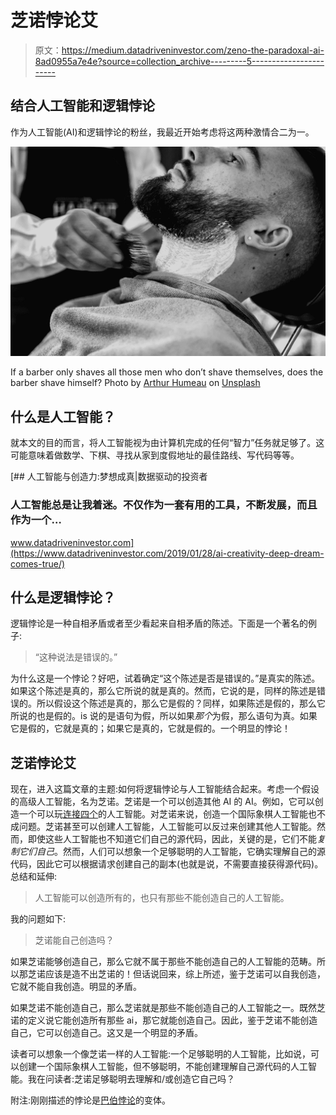 # 芝诺悖论艾

> 原文：<https://medium.datadriveninvestor.com/zeno-the-paradoxal-ai-8ad0955a7e4e?source=collection_archive---------5----------------------->

## 结合人工智能和逻辑悖论

作为人工智能(AI)和逻辑悖论的粉丝，我最近开始考虑将这两种激情合二为一。

![](img/ddbfcdeff17406be3682eb596b9cff5f.png)

If a barber only shaves all those men who don’t shave themselves, does the barber shave himself? Photo by [Arthur Humeau](https://unsplash.com/@_aaarthy?utm_source=unsplash&utm_medium=referral&utm_content=creditCopyText) on [Unsplash](https://unsplash.com/s/photos/barber?utm_source=unsplash&utm_medium=referral&utm_content=creditCopyText)

## 什么是人工智能？

就本文的目的而言，将人工智能视为由计算机完成的任何“智力”任务就足够了。这可能意味着做数学、下棋、寻找从家到度假地址的最佳路线、写代码等等。

[](https://www.datadriveninvestor.com/2019/01/28/ai-creativity-deep-dream-comes-true/) [## 人工智能与创造力:梦想成真|数据驱动的投资者

### 人工智能总是让我着迷。不仅作为一套有用的工具，不断发展，而且作为一个…

www.datadriveninvestor.com](https://www.datadriveninvestor.com/2019/01/28/ai-creativity-deep-dream-comes-true/) 

## 什么是逻辑悖论？

逻辑悖论是一种自相矛盾或者至少看起来自相矛盾的陈述。下面是一个著名的例子:

> “这种说法是错误的。”

为什么这是一个悖论？好吧，试着确定“这个陈述是否是错误的。”是真实的陈述。如果这个陈述是真的，那么它所说的就是真的。然而，它说的是，同样的陈述是错误的。所以假设这个陈述是真的，那么它是假的？同样，如果陈述是假的，那么它所说的也是假的。is 说的是语句为假，所以如果*那个*为假，那么语句为真。如果它是假的，它就是真的；如果它是真的，它就是假的。一个明显的悖论！

## 芝诺悖论艾

现在，进入这篇文章的主题:如何将逻辑悖论与人工智能结合起来。考虑一个假设的高级人工智能，名为芝诺。芝诺是一个可以创造其他 AI 的 AI。例如，它可以创造一个可以玩[连接四个](https://en.wikipedia.org/wiki/Connect_Four)的人工智能。对芝诺来说，创造一个国际象棋人工智能也不成问题。芝诺甚至可以创建人工智能，人工智能可以反过来创建其他人工智能。然而，即使这些人工智能也不知道它们自己的源代码，因此，关键的是，它们不能*复制它们自己*。然而，人们可以想象一个足够聪明的人工智能，它确实理解自己的源代码，因此它可以根据请求创建自己的副本(也就是说，不需要直接获得源代码)。总结和延伸:

> 人工智能可以创造所有的，也只有那些不能创造自己的人工智能。

我的问题如下:

> 芝诺能自己创造吗？

如果芝诺能够创造自己，那么它就不属于那些不能创造自己的人工智能的范畴。所以那芝诺应该是造不出芝诺的！但话说回来，综上所述，鉴于芝诺可以自我创造，它就不能自我创造。明显的矛盾。

如果芝诺不能创造自己，那么芝诺就是那些不能创造自己的人工智能之一。既然芝诺的定义说它能创造所有那些 ai，那它就能创造自己。因此，鉴于芝诺不能创造自己，它可以创造自己。这又是一个明显的矛盾。

读者可以想象一个像芝诺一样的人工智能:一个足够聪明的人工智能，比如说，可以创建一个国际象棋人工智能，但不够聪明，不能创建理解自己源代码的人工智能。我在问读者:芝诺足够聪明去理解和/或创造它自己吗？

附注:刚刚描述的悖论是[巴伯悖论](https://en.wikipedia.org/wiki/Barber_paradox)的变体。